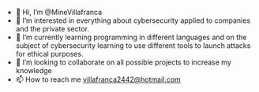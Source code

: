 - 👋 Hi, I’m @MineVillafranca
- 👀 I’m interested in everything about cybersecurity applied to companies and the private sector.
- 🌱 I’m currently learning programming in different languages and on the subject of cybersecurity learning to use different tools to launch attacks for ethical purposes.
- 💞️ I’m looking to collaborate on all possible projects to increase my knowledge
- 📫 How to reach me villafranca2442@hotmail.com
